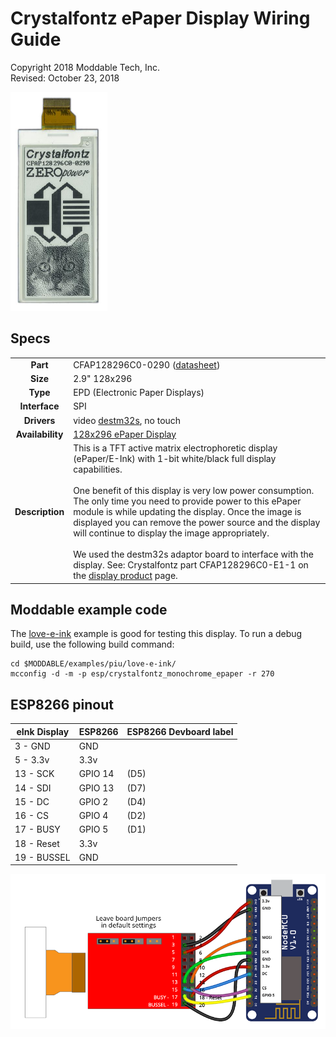 # Crystalfontz ePaper Display Wiring Guide

Copyright 2018 Moddable Tech, Inc.  
Revised: October 23, 2018

<img src="./images/eink-display.jpeg" height=350>

## Specs

| | |
| :---: | :--- |
| **Part** | CFAP128296C0-0290 ([datasheet](https://www.crystalfontz.com/products/document/3660/CFAP128296C0-0290DatasheetReleaseDate2017-08-14.pdf))
| **Size**  | 2.9" 128x296 
| **Type** | EPD (Electronic Paper Displays)
| **Interface** | SPI
| **Drivers** | video [destm32s](../../documentation/drivers/destm32s/destm32s.md), no touch
| **Availability** | [128x296 ePaper Display](https://www.crystalfontz.com/product/cfap128296c00290-128x296-epaper-display-eink)
| **Description** | This is a TFT active matrix electrophoretic display (ePaper/E-Ink) with 1-bit white/black full display capabilities.<BR><BR>One benefit of this display is very low power consumption. The only time you need to provide power to this ePaper module is while updating the display. Once the image is displayed you can remove the power source and the display will continue to display the image appropriately.<BR><BR>We used the destm32s adaptor board to interface with the display. See: Crystalfontz part CFAP128296C0-E1-1 on the [display product](https://www.crystalfontz.com/product/cfap128296c00290-128x296-epaper-display-eink) page.

## Moddable example code

The [love-e-ink](../../examples/piu/love-e-ink/) example is good for testing this display. To run a debug build, use the following build command:

```
cd $MODDABLE/examples/piu/love-e-ink/
mcconfig -d -m -p esp/crystalfontz_monochrome_epaper -r 270
```

## ESP8266 pinout

| eInk Display | ESP8266 | ESP8266 Devboard label
| --- | --- | --- |
| 3 - GND | GND | 
| 5 - 3.3v | 3.3v | 
| 13 - SCK | GPIO 14 | (D5)
| 14 - SDI | GPIO 13 | (D7)
| 15 - DC | GPIO 2 | (D4) 
| 16 - CS | GPIO 4 | (D2) 
| 17 - BUSY | GPIO 5 | (D1)
| 18 - Reset | 3.3v |
| 19 - BUSSEL | GND |  
 

![Generic 2.4"-2.8" wiring illustration](images/eink+adaptor+esp-wiring.png)


